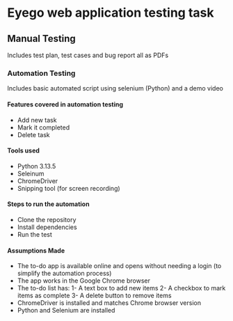 # Eyego web application testing task
## Manual Testing
Includes test plan, test cases and bug report all as PDFs
### Automation Testing
Includes basic automated script using selenium (Python) and a demo video
#### Features covered in automation testing
- Add new task
- Mark it completed
- Delete task
#### Tools used
- Python 3.13.5
- Seleinum
- ChromeDriver
- Snipping tool (for screen recording)
#### Steps to run the automation
- Clone the repository
- Install dependencies
- Run the test
#### Assumptions Made
- The to-do app is available online and opens without needing a login (to simplify the automation process)
- The app works in the Google Chrome browser
- The to-do list has:
   1- A text box to add new items
   2- A checkbox to mark items as complete
   3- A delete button to remove items
- ChromeDriver is installed and matches Chrome browser version
- Python and Selenium are installed

